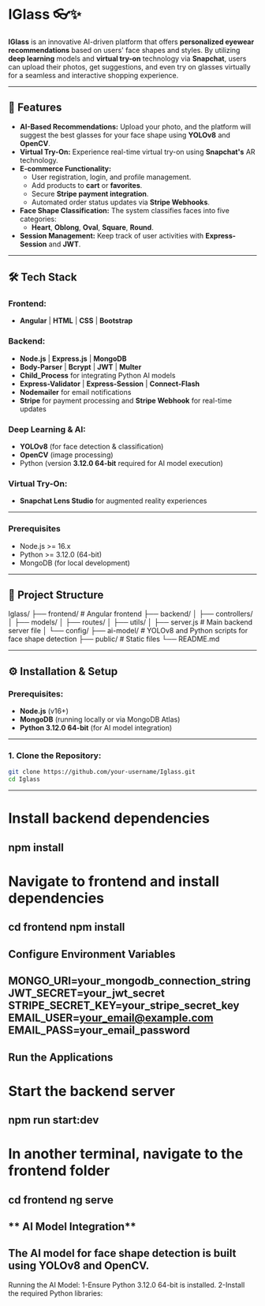 # **IGlass** 👓✨

**IGlass** is an innovative AI-driven platform that offers **personalized eyewear recommendations** based on users' face shapes and styles. By utilizing **deep learning** models and **virtual try-on** technology via **Snapchat**, users can upload their photos, get suggestions, and even try on glasses virtually for a seamless and interactive shopping experience.

---

## **🚀 Features**

- **AI-Based Recommendations:** Upload your photo, and the platform will suggest the best glasses for your face shape using **YOLOv8** and **OpenCV**.
- **Virtual Try-On:** Experience real-time virtual try-on using **Snapchat's** AR technology.
- **E-commerce Functionality:** 
  - User registration, login, and profile management.
  - Add products to **cart** or **favorites**.
  - Secure **Stripe payment integration**.
  - Automated order status updates via **Stripe Webhooks**.
- **Face Shape Classification:** The system classifies faces into five categories:
  - **Heart**, **Oblong**, **Oval**, **Square**, **Round**.
- **Session Management:** Keep track of user activities with **Express-Session** and **JWT**.

---

## **🛠️ Tech Stack**

### **Frontend:**
- **Angular** | **HTML** | **CSS** | **Bootstrap**

### **Backend:**
- **Node.js** | **Express.js** | **MongoDB**
- **Body-Parser** | **Bcrypt** | **JWT** | **Multer**
- **Child_Process** for integrating Python AI models
- **Express-Validator** | **Express-Session** | **Connect-Flash**
- **Nodemailer** for email notifications
- **Stripe** for payment processing and **Stripe Webhook** for real-time updates

### **Deep Learning & AI:**
- **YOLOv8** (for face detection & classification)
- **OpenCV** (image processing)
- Python (version **3.12.0 64-bit** required for AI model execution)

### **Virtual Try-On:**
- **Snapchat Lens Studio** for augmented reality experiences

---
### Prerequisites

- Node.js >= 16.x
- Python >= 3.12.0 (64-bit)
- MongoDB (for local development)
---

## **📂 Project Structure**
Iglass/
├── frontend/           # Angular frontend
├── backend/
│   ├── controllers/
│   ├── models/
│   ├── routes/
│   ├── utils/
│   ├── server.js       # Main backend server file
│   └── config/
├── ai-model/           # YOLOv8 and Python scripts for face shape detection
├── public/             # Static files
└── README.md

---

## **⚙️ Installation & Setup**

### **Prerequisites:**
- **Node.js** (v16+)
- **MongoDB** (running locally or via MongoDB Atlas)
- **Python 3.12.0 64-bit** (for AI model integration)
---
### **1. Clone the Repository:**

```bash
git clone https://github.com/your-username/Iglass.git
cd Iglass
```
---
# Install backend dependencies
npm install
---
# Navigate to frontend and install dependencies
cd frontend
npm install
---

## **Configure Environment Variables**

MONGO_URI=your_mongodb_connection_string
JWT_SECRET=your_jwt_secret
STRIPE_SECRET_KEY=your_stripe_secret_key
EMAIL_USER=your_email@example.com
EMAIL_PASS=your_email_password
---
## **Run the Applications**

# Start the backend server
npm run start:dev
---
# In another terminal, navigate to the frontend folder
cd frontend
ng serve
---
## ** AI Model Integration**
The AI model for face shape detection is built using YOLOv8 and OpenCV.
---
Running the AI Model:
1-Ensure Python 3.12.0 64-bit is installed.
2-Install the required Python libraries:


